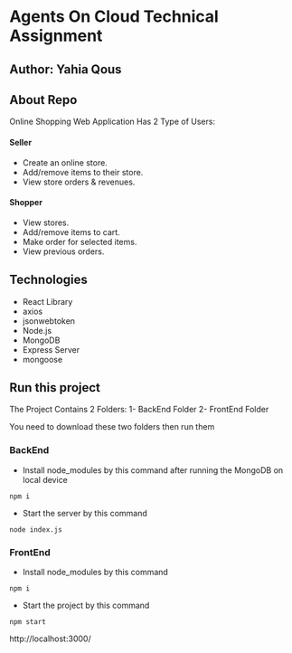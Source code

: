 # Agents On Cloud Technical Assignment

## Author: Yahia Qous

## About Repo

Online Shopping Web Application Has 2 Type of Users:

#### Seller
-	Create an online store.
-	Add/remove items to their store.
-	View store orders & revenues.

#### Shopper
-	View stores.
-	Add/remove items to cart.
-	Make order for selected items.
-	View previous orders.

## Technologies
- React Library
- axios
- jsonwebtoken
- Node.js
- MongoDB
- Express Server
- mongoose

## Run this project

The Project Contains 2 Folders:
1- BackEnd Folder
2- FrontEnd Folder

You need to download these two folders then run them

### BackEnd

- Install node_modules by this command after running the MongoDB on local device
```
npm i
```

- Start the server by this command
 ```
node index.js
```

### FrontEnd

- Install node_modules by this command
```
npm i
```

- Start the project by this command
 ```
npm start
```

http://localhost:3000/
